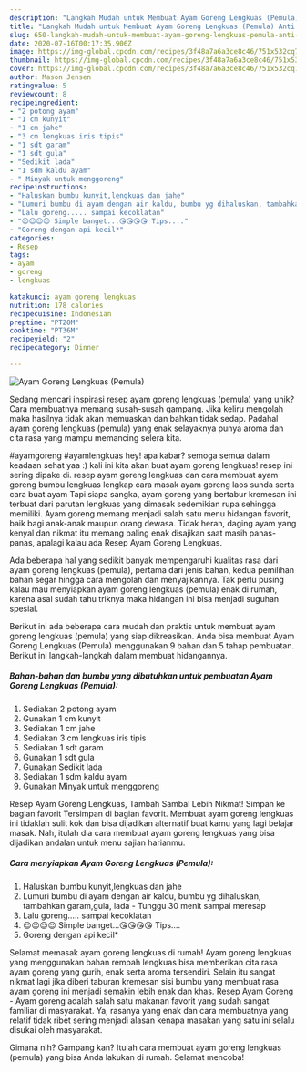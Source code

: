 ```yaml
---
description: "Langkah Mudah untuk Membuat Ayam Goreng Lengkuas (Pemula) Anti Gagal"
title: "Langkah Mudah untuk Membuat Ayam Goreng Lengkuas (Pemula) Anti Gagal"
slug: 650-langkah-mudah-untuk-membuat-ayam-goreng-lengkuas-pemula-anti-gagal
date: 2020-07-16T00:17:35.906Z
image: https://img-global.cpcdn.com/recipes/3f48a7a6a3ce8c46/751x532cq70/ayam-goreng-lengkuas-pemula-foto-resep-utama.jpg
thumbnail: https://img-global.cpcdn.com/recipes/3f48a7a6a3ce8c46/751x532cq70/ayam-goreng-lengkuas-pemula-foto-resep-utama.jpg
cover: https://img-global.cpcdn.com/recipes/3f48a7a6a3ce8c46/751x532cq70/ayam-goreng-lengkuas-pemula-foto-resep-utama.jpg
author: Mason Jensen
ratingvalue: 5
reviewcount: 8
recipeingredient:
- "2 potong ayam"
- "1 cm kunyit"
- "1 cm jahe"
- "3 cm lengkuas iris tipis"
- "1 sdt garam"
- "1 sdt gula"
- "Sedikit lada"
- "1 sdm kaldu ayam"
- " Minyak untuk menggoreng"
recipeinstructions:
- "Haluskan bumbu kunyit,lengkuas dan jahe"
- "Lumuri bumbu di ayam dengan air kaldu, bumbu yg dihaluskan, tambahkan garam,gula, lada Tunggu 30 menit sampai meresap"
- "Lalu goreng..... sampai kecoklatan"
- "😍😍😍😍 Simple banget...😘😘😘😘 Tips...."
- "Goreng dengan api kecil*"
categories:
- Resep
tags:
- ayam
- goreng
- lengkuas

katakunci: ayam goreng lengkuas 
nutrition: 178 calories
recipecuisine: Indonesian
preptime: "PT20M"
cooktime: "PT36M"
recipeyield: "2"
recipecategory: Dinner

---
```



![Ayam Goreng Lengkuas (Pemula)](https://img-global.cpcdn.com/recipes/3f48a7a6a3ce8c46/751x532cq70/ayam-goreng-lengkuas-pemula-foto-resep-utama.jpg)

Sedang mencari inspirasi resep ayam goreng lengkuas (pemula) yang unik? Cara membuatnya memang susah-susah gampang. Jika keliru mengolah maka hasilnya tidak akan memuaskan dan bahkan tidak sedap. Padahal ayam goreng lengkuas (pemula) yang enak selayaknya punya aroma dan cita rasa yang mampu memancing selera kita.

#ayamgoreng #ayamlengkuas hey! apa kabar? semoga semua dalam keadaan sehat yaa :) kali ini kita akan buat ayam goreng lengkuas! resep ini sering dipake di. resep ayam goreng lengkuas dan cara membuat ayam goreng bumbu lengkuas lengkap cara masak ayam goreng laos sunda serta cara buat ayam Tapi siapa sangka, ayam goreng yang bertabur kremesan ini terbuat dari parutan lengkuas yang dimasak sedemikian rupa sehingga memiliki. Ayam goreng memang menjadi salah satu menu hidangan favorit, baik bagi anak-anak maupun orang dewasa. Tidak heran, daging ayam yang kenyal dan nikmat itu memang paling enak disajikan saat masih panas-panas, apalagi kalau ada Resep Ayam Goreng Lengkuas.

Ada beberapa hal yang sedikit banyak mempengaruhi kualitas rasa dari ayam goreng lengkuas (pemula), pertama dari jenis bahan, kedua pemilihan bahan segar hingga cara mengolah dan menyajikannya. Tak perlu pusing kalau mau menyiapkan ayam goreng lengkuas (pemula) enak di rumah, karena asal sudah tahu triknya maka hidangan ini bisa menjadi suguhan spesial.


Berikut ini ada beberapa cara mudah dan praktis untuk membuat ayam goreng lengkuas (pemula) yang siap dikreasikan. Anda bisa membuat Ayam Goreng Lengkuas (Pemula) menggunakan 9 bahan dan 5 tahap pembuatan. Berikut ini langkah-langkah dalam membuat hidangannya.

<!--inarticleads1-->

##### Bahan-bahan dan bumbu yang dibutuhkan untuk pembuatan Ayam Goreng Lengkuas (Pemula):

1. Sediakan 2 potong ayam
1. Gunakan 1 cm kunyit
1. Sediakan 1 cm jahe
1. Sediakan 3 cm lengkuas iris tipis
1. Sediakan 1 sdt garam
1. Gunakan 1 sdt gula
1. Gunakan Sedikit lada
1. Sediakan 1 sdm kaldu ayam
1. Gunakan  Minyak untuk menggoreng


Resep Ayam Goreng Lengkuas, Tambah Sambal Lebih Nikmat! Simpan ke bagian favorit Tersimpan di bagian favorit. Membuat ayam goreng lengkuas ini tidaklah sulit kok dan bisa dijadikan alternatif buat kamu yang lagi belajar masak. Nah, itulah dia cara membuat ayam goreng lengkuas yang bisa dijadikan andalan untuk menu sajian harianmu. 

<!--inarticleads2-->

##### Cara menyiapkan Ayam Goreng Lengkuas (Pemula):

1. Haluskan bumbu kunyit,lengkuas dan jahe
1. Lumuri bumbu di ayam dengan air kaldu, bumbu yg dihaluskan, tambahkan garam,gula, lada - Tunggu 30 menit sampai meresap
1. Lalu goreng..... sampai kecoklatan
1. 😍😍😍😍 Simple banget...😘😘😘😘 Tips....
1. Goreng dengan api kecil*


Selamat memasak ayam goreng lengkuas di rumah! Ayam goreng lengkuas yang menggunakan bahan rempah lengkuas bisa memberikan cita rasa ayam goreng yang gurih, enak serta aroma tersendiri. Selain itu sangat nikmat lagi jika diberi taburan kremesan sisi bumbu yang membuat rasa ayam goreng ini menjadi semakin lebih enak dan khas. Resep Ayam Goreng - Ayam goreng adalah salah satu makanan favorit yang sudah sangat familiar di masyarakat. Ya, rasanya yang enak dan cara membuatnya yang relatif tidak ribet sering menjadi alasan kenapa masakan yang satu ini selalu disukai oleh masyarakat. 

Gimana nih? Gampang kan? Itulah cara membuat ayam goreng lengkuas (pemula) yang bisa Anda lakukan di rumah. Selamat mencoba!
